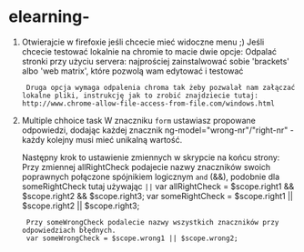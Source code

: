 # elearning-

1. Otwierajcie w firefoxie jeśli chcecie mieć widoczne menu ;)
	Jeśli chcecie testować lokalnie na chromie to macie dwie opcje:
		Odpalać stronki przy użyciu servera: najprościej zainstalwować sobie 'brackets' albo 'web matrix', które pozwolą wam edytować i testować
	
		Druga opcja wymaga odpalenia chroma tak żeby pozwalał nam załączać lokalne pliki, instrukcję jak to zrobić znajdziecie tutaj: http://www.chrome-allow-file-access-from-file.com/windows.html


2. Multiple chhoice task
	W znaczniku `form` ustawiasz propowane odpowiedzi, dodając każdej znacznik ng-model="wrong-nr"/"right-nr" - każdy kolejny musi mieć unikalną wartość.
	
	Następny krok to ustawienie zmiennych w skrypcie na końcu strony:
		Przy zmiennej allRightCheck podajecie nazwy znaczników swoich poprawnych połączone spójnikiem logicznym `and` (&&), podobnie dla someRightCheck tutaj używając `||`
		var allRightCheck = $scope.right1 && $scope.right2  && $scope.right3;
		var someRightCheck = $scope.right1 || $scope.right2  || $scope.right3;
		
		Przy someWrongCheck podalecie nazwy wszystkich znaczników przy odpowiedziach błędnych.
		var someWrongCheck = $scope.wrong1 || $scope.wrong2;